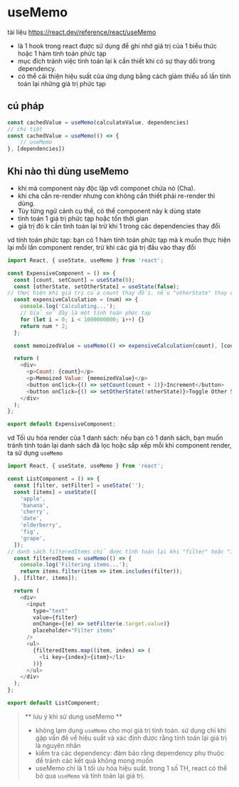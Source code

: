 # useMemo

tài liệu <https://react.dev/reference/react/useMemo>

- là 1 hook trong react được sử dụng để ghi nhớ giá trị của 1 biểu thức hoặc 1 hàm tính toán phức tạp 
- mục đích tránh việc tính toán lại k cần thiết khi có sự thay dổi trong dependency.
- có thể cải thiện hiệu suất của ứng dụng bằng cách giảm thiểu số lần tính toán lại những giá trị phức tạp

## cú pháp

```js
const cachedValue = useMemo(calculateValue, dependencies)
// chi tiêt
const cachedValue = useMemo(() => {
    // useMemo
}, [dependencies])
```

## Khi nào thì dùng useMemo

- khi mà component này độc lập với componet chứa nó (Cha).
- khi cha cần re-render nhưng con không cần thiết phải re-render thì dùng.
- Tùy từng ngữ cảnh cụ thể, có thể component này k dùng state
- tính toán 1 giá trị phức tạp hoặc tốn thời gian
- giá trị đó k cần tình toán lại trừ khi 1 trong các dependencies thay đổi

vd tính toán phức tạp: bạn có 1 hàm tính toán phức tạp mà k muốn thực hiện lại mỗi lần component render, trừ khi các giá trị đầu vào thay đổi

```js
import React, { useState, useMemo } from 'react';

const ExpensiveComponent = () => {
  const [count, setCount] = useState(0);
  const [otherState, setOtherState] = useState(false);
// thực hiện khi giá trị của count thay đổi. nếu "otherState" thay đổi thì "expensiveCalculation" k được thực hiện lại nhờ "useMemo"
  const expensiveCalculation = (num) => {
    console.log('Calculating...');
    // Giả sử đây là một tính toán phức tạp
    for (let i = 0; i < 1000000000; i++) {}
    return num * 2;
  };

  const memoizedValue = useMemo(() => expensiveCalculation(count), [count]);

  return (
    <div>
      <p>Count: {count}</p>
      <p>Memoized Value: {memoizedValue}</p>
      <button onClick={() => setCount(count + 1)}>Increment</button>
      <button onClick={() => setOtherState(!otherState)}>Toggle Other State</button>
    </div>
  );
};

export default ExpensiveComponent;
```

vd Tối ưu hóa render của 1 danh sách: nếu bạn có 1 danh sách, bạn muốn tránh tính toán lại danh sách đã lọc hoặc sắp xếp mỗi khi component render, ta sử dụng `useMemo`

```js
import React, { useState, useMemo } from 'react';

const ListComponent = () => {
  const [filter, setFilter] = useState('');
  const [items] = useState([
    'apple',
    'banana',
    'cherry',
    'date',
    'elderberry',
    'fig',
    'grape',
  ]);
// danh sách filteredItems chỉ được tính toán lại khi "filter" hoặc "items" thay đổi. tránh tính toán lại danh sách khi các thay đổi k liên quan xảy ra trong component
  const filteredItems = useMemo(() => {
    console.log('Filtering items...');
    return items.filter(item => item.includes(filter));
  }, [filter, items]);

  return (
    <div>
      <input
        type="text"
        value={filter}
        onChange={(e) => setFilter(e.target.value)}
        placeholder="Filter items"
      />
      <ul>
        {filteredItems.map((item, index) => (
          <li key={index}>{item}</li>
        ))}
      </ul>
    </div>
  );
};

export default ListComponent;
```

>** lưu ý khi sử dung useMemo **
>
>- không lạm dụng `useMemo` cho mọi giá trị tính toán. sử dụng chỉ khi gặp vấn đề về hiệu suất và xác định được rằng tính toán lại giá trị là nguyên nhân
>- kiểm tra các dependency: đảm bảo rằng dependency phụ thuộc để tránh các kết quả không mong muốn
>- useMemo chỉ là 1 tối ưu hóa hiệu suất. trong 1 số TH, react có thể bỏ qua `useMemo` và tính toán lại giá trị.